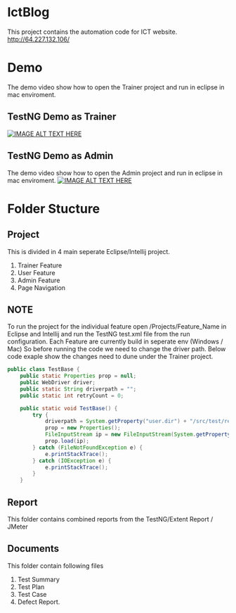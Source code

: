 # IctBlog

This project contains the automation code for ICT website. http://64.227.132.106/

  
# Demo
  The demo video show how to open the Trainer project and run in eclipse in mac enviroment. 
## TestNG Demo as Trainer  
  [![IMAGE ALT TEXT HERE](http://img.youtube.com/vi/W1L_wc9cjNo/0.jpg)](http://www.youtube.com/watch?v=W1L_wc9cjNo)
  
## TestNG Demo as Admin  
  The demo video show how to open the Admin project and run in eclipse in mac enviroment. 
  [![IMAGE ALT TEXT HERE](http://img.youtube.com/vi/QFUkgsJDrbE/0.jpg)](http://www.youtube.com/watch?v=QFUkgsJDrbE)


# Folder Stucture 
## Project 
This is divided in 4 main seperate Eclipse/Intellij project. 
1. Trainer Feature
2. User Feature
3. Admin Feature
4. Page Navigation 

## NOTE
  To run the project for the individual feature open /Projects/Feature_Name in Eclipse and Intellij and run the TestNG test.xml file from the run configuration. 
  Each Feature are currently  build in seperate env (Windows / Mac) So before running the code we need to change the driver path. 
  Below code exaple show the changes need to dune under the Trainer project.

```java
public class TestBase {
    public static Properties prop = null;
    public WebDriver driver;
    public static String driverpath = "";
    public static int retryCount = 0;

    public static void TestBase() {
        try {
            driverpath = System.getProperty("user.dir") + "/src/test/resources/geckodriver";
            prop = new Properties();
            FileInputStream ip = new FileInputStream(System.getProperty("user.dir") + "/src/test/resources/config.properties");
            prop.load(ip);
        } catch (FileNotFoundException e) {
            e.printStackTrace();
        } catch (IOException e) {
            e.printStackTrace();
        }
    }
```
  
## Report
This folder contains combined reports from the TestNG/Extent Report / JMeter 

## Documents
This folder contain following files
1. Test Summary
2. Test Plan
3. Test Case
4. Defect Report.

  

